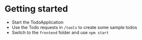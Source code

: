 # Getting started

- Start the TodoApplication
- Use the Todo requests in ```/tools``` to create some sample todos
- Switch to the ```frontend``` folder and use ```npm start```
